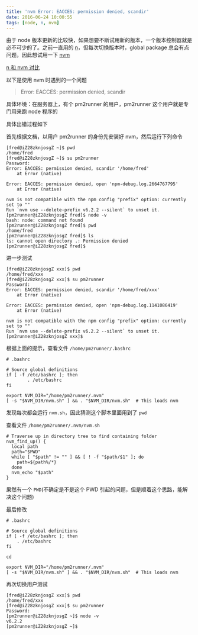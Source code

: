 ```yaml
---
title: 'nvm Error: EACCES: permission denied, scandir'
date: 2016-06-24 10:00:55
tags: [node, n, nvm]
---
```


由于 node 版本更新的比较快，如果想要不断试用新的版本，一个版本控制器就是必不可少的了。之前一直用的 [n](https://github.com/tj/n)，但每次切换版本时，global package 总会有点问题，因此想试用一下 [nvm](https://github.com/creationix/nvm)

[n 和 nvm 对比](/2016/06/23/n-和-nvm-对比/)

以下是使用 nvm 时遇到的一个问题

> Error: EACCES: permission denied, scandir

<!--more-->

具体环境：在服务器上，有个 pm2runner 的用户，pm2runner 这个用户就是专门用来跑 node 程序的

具体出错过程如下

首先根据文档，以用户 pm2runner 的身份先安装好 nvm，然后运行下列命令

```
[fred@iZ28zknjosgZ ~]$ pwd
/home/fred
[fred@iZ28zknjosgZ ~]$ su pm2runner
Password: 
Error: EACCES: permission denied, scandir '/home/fred'
    at Error (native)

Error: EACCES: permission denied, open 'npm-debug.log.2664767795'
    at Error (native)

nvm is not compatible with the npm config "prefix" option: currently set to ""
Run `nvm use --delete-prefix v6.2.2 --silent` to unset it.
[pm2runner@iZ28zknjosgZ fred]$ node -v
bash: node: command not found
[pm2runner@iZ28zknjosgZ fred]$ pwd
/home/fred
[pm2runner@iZ28zknjosgZ fred]$ ls
ls: cannot open directory .: Permission denied
[pm2runner@iZ28zknjosgZ fred]$
```

进一步测试

```
[fred@iZ28zknjosgZ xxx]$ pwd
/home/fred/xxx
[fred@iZ28zknjosgZ xxx]$ su pm2runner
Password: 
Error: EACCES: permission denied, scandir '/home/fred/xxx'
    at Error (native)

Error: EACCES: permission denied, open 'npm-debug.log.1141086419'
    at Error (native)

nvm is not compatible with the npm config "prefix" option: currently set to ""
Run `nvm use --delete-prefix v6.2.2 --silent` to unset it.
[pm2runner@iZ28zknjosgZ xxx]$
```

根据上面的提示，查看文件 `/home/pm2runner/.bashrc`

```
# .bashrc

# Source global definitions
if [ -f /etc/bashrc ]; then
        . /etc/bashrc
fi

export NVM_DIR="/home/pm2runner/.nvm"
[ -s "$NVM_DIR/nvm.sh" ] && . "$NVM_DIR/nvm.sh"  # This loads nvm
```


发现每次都会运行 `nvm.sh`，因此猜测这个脚本里面用到了 `pwd`

查看文件 `/home/pm2runner/.nvm/nvm.sh`

```
# Traverse up in directory tree to find containing folder
nvm_find_up() {
  local path
  path="$PWD"
  while [ "$path" != "" ] && [ ! -f "$path/$1" ]; do
    path=${path%/*}
  done
  nvm_echo "$path"
}
```

果然有一个 `PWD`(不确定是不是这个 PWD 引起的问题，但是顺着这个思路，能解决这个问题)

最后修改

```
# .bashrc

# Source global definitions
if [ -f /etc/bashrc ]; then
	. /etc/bashrc
fi

cd

export NVM_DIR="/home/pm2runner/.nvm"
[ -s "$NVM_DIR/nvm.sh" ] && . "$NVM_DIR/nvm.sh"  # This loads nvm
```

再次切换用户测试

```
[fred@iZ28zknjosgZ xxx]$ pwd
/home/fred/xxx
[fred@iZ28zknjosgZ xxx]$ su pm2runner
Password: 
[pm2runner@iZ28zknjosgZ ~]$ node -v
v6.2.2
[pm2runner@iZ28zknjosgZ ~]$
```